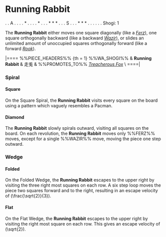 # Running Rabbit

<div class = "movement">
. . A . .
. . * . .
. . * . .
. * * * .
. . S . .
. * * * .
. . . . .
Shogi: 1
</div>

The **Running Rabbit** either moves one square diagonally (like a
[*Ferz*](ferz.html)), one square orthogonally backward
(like a backward [*Wazir*](wazir.html)), or slides an unlimited amount
of unoccupied squares orthogonally forward (like a forward
[*Rook*](rook.html)).

|====
%%PIECE_HEADERS%%
  {th = 1}  %%WA_SHOGI%%
&           **Running Rabbit** & &#x8D70;&#x514E;
&           %%PROMOTES_TO%% [*Treacherous Fox*](treacherous_fox.html) \\
====|

### Spiral

#### Square

On the Square Spiral, the **Running Rabbit** visits every square on the board
using a pattern which vaguely resembles a Pacman.

#### Diamond

The **Running Rabbit** slowly spirals outward, visiting all squares
on the board.  On each revolution, the **Running Rabbit** moves
only %%FERZ%% moves, except for a single %%WAZIR%% move, moving the
piece one step outward.

### Wedge

#### Folded

On the Folded Wedge, the **Running Rabbit** escapes to the upper right
by visiting the three right most squares on each row. A six step
loop moves the piece two squares forward and to the right, resulting
in an escape velocity of \(\frac{\sqrt{2}}{3}\).

#### Flat

On the Flat Wedge, the **Running Rabbit** escapes to the upper right by
visiting the right most square on each row. This gives an escape
velocity of \(\sqrt{2}\).
